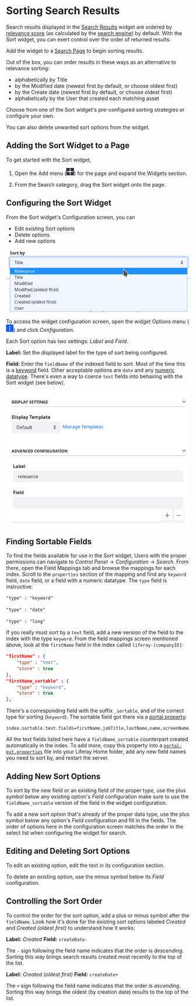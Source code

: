 # Sorting Search Results

Search results displayed in the [Search Results](./search-results.md) widget are ordered by [relevance score](./understanding-search-results.md) (as calculated by the [search engine](https://www.elastic.co/guide/en/elasticsearch/guide/master/scoring-theory.html)) by default. With the Sort widget, you can exert control over the order of returned results.

Add the widget to a [Search Page](../../search-pages-and-widgets/working_with_search_pages.rst) to begin sorting results.

Out of the box, you can order results in these ways as an alternative to relevance sorting:

- alphabetically by Title
- by the Modified date (newest first by default, or choose oldest first)
- by the Create date (newest first by default, or choose oldest first)
- alphabetically by the User that created each matching asset

Choose from one of the Sort widget's pre-configured sorting strategies or configure your own. 

You can also delete unwanted sort options from the widget.

## Adding the Sort Widget to a Page

To get started with the Sort widget,

1. Open the Add menu (![Add](../../../images/icon-add-widget.png)) for the page and expand the Widgets section.

1. From the Search category, drag the Sort widget onto the page.

## Configuring the Sort Widget

From the Sort widget's Configuration screen, you can

- Edit existing Sort options
- Delete options
- Add new options

![Users can re-order search results with the Sort widget.](./sorting-search-results/images/01.png)

To access the widget configuration screen, open the widget Options menu (![Options](../../../images/icon-app-options.png)) and click _Configuration_.

Each Sort option has two settings: _Label_ and _Field_.

**Label:** Set the displayed label for the type of sort being configured.

**Field:** Enter the `fieldName` of the indexed field to sort. Most of the time this is a [keyword](https://www.elastic.co/guide/en/elasticsearch/reference/7.x/keyword.html) field. Other acceptable options are `date` and any [numeric datatype](https://www.elastic.co/guide/en/elasticsearch/reference/7.x/number.html). There's even a way to coerce `text` fields into behaving with the Sort widget (see below). 

![From the Sort widget's configuration, add, edit, or remove Sort options.](./sorting-search-results/images/02.png)

## Finding Sortable Fields

To find the fields available for use in the Sort widget, Users with the proper permissions can navigate to *Control Panel* &rarr; *Configuration* &rarr; *Search*.  From there, open the Field Mappings tab and browse the mappings for each index.  Scroll to the `properties` section of the mapping and find any `keyword` field, `date` field, or a field with a numeric datatype. The `type` field is instructive:
 
    "type" : "keyword"

    "type" : "date"

    "type" : "long"

If you really must sort by a `text` field, add a new version of the field to the index with the type `keyword`. From the field mappings screen mentioned above, look at the `firstName` field in the index called `liferay-[companyID]`: 

```json
"firstName" : {
    "type" : "text",
    "store" : true
},
"firstName_sortable" : {
    "type" : "keyword",
    "store" : true
},
```

There's a corresponding field with the suffix `_sortable`, and of the correct type for sorting (`keyword`). The sortable field got there via a [portal property](https://docs.liferay.com/portal/7.3-latest/propertiesdoc/portal.properties.html#Lucene%20Search):

```properties
index.sortable.text.fields=firstName,jobTitle,lastName,name,screenName,title
```

All the text fields listed here have a `fieldName_sortable` counterpart created automatically in the index. To add more, copy this property into a [`portal-ext.properties`](./../../../installation-and-upgrades/reference/portal-properties.md) file into your Liferay Home folder, add any new field names you need to sort by, and restart the server.

## Adding New Sort Options

To sort by the new field or an existing field of the proper type, use the plus symbol below any existing option's _Field_ configuration make sure to use the `fieldName_sortable` version of the field in the widget configuration. 

To add a new sort option that's already of the proper data type, use the plus symbol below any option's _Field_ configuration and fill in the fields. The order of options here in the configuration screen matches the order in the select list when configuring the widget for search.

## Editing and Deleting Sort Options

To edit an existing option, edit the text in its configuration section.

To delete an existing option, use the minus symbol below its _Field_ configuration.

## Controlling the Sort Order

To control the order for the sort option, add a plus or minus symbol after the `fieldName`. Look how it's done for the existing sort options labeled _Created_ and _Created (oldest first)_ to understand how it works:

**Label:** _Created_
**Field:** `createDate-`

The `-` sign following the field name indicates that the order is _descending_.  Sorting this way brings search results created most recently to the top of the list.

**Label:** _Created (oldest first)_
**Field:** `createDate+`

The `+` sign following the field name indicates that the order is _ascending_.  Sorting this way brings the oldest (by creation date) results to the top of the list.
